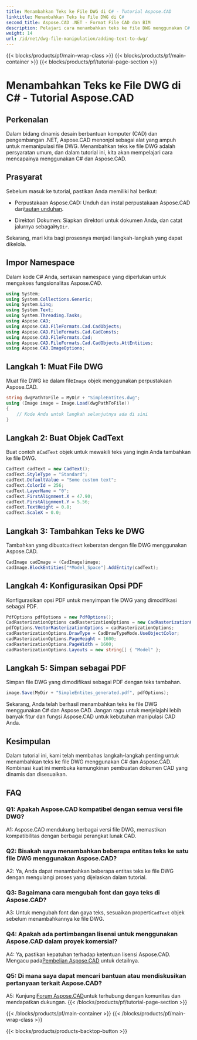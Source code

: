 ```yaml
---
title: Menambahkan Teks ke File DWG di C# - Tutorial Aspose.CAD
linktitle: Menambahkan Teks ke File DWG di C#
second_title: Aspose.CAD .NET - Format File CAD dan BIM
description: Pelajari cara menambahkan teks ke file DWG menggunakan C# dan Aspose.CAD. Ikuti tutorial langkah demi langkah ini untuk integrasi yang lancar. Jelajahi dokumentasi Aspose.CAD untuk panduan komprehensif.
weight: 14
url: /id/net/dwg-file-manipulation/adding-text-to-dwg/
---
```


{{< blocks/products/pf/main-wrap-class >}}
{{< blocks/products/pf/main-container >}}
{{< blocks/products/pf/tutorial-page-section >}}

# Menambahkan Teks ke File DWG di C# - Tutorial Aspose.CAD

## Perkenalan

Dalam bidang dinamis desain berbantuan komputer (CAD) dan pengembangan .NET, Aspose.CAD menonjol sebagai alat yang ampuh untuk memanipulasi file DWG. Menambahkan teks ke file DWG adalah persyaratan umum, dan dalam tutorial ini, kita akan mempelajari cara mencapainya menggunakan C# dan Aspose.CAD.

## Prasyarat

Sebelum masuk ke tutorial, pastikan Anda memiliki hal berikut:

-  Perpustakaan Aspose.CAD: Unduh dan instal perpustakaan Aspose.CAD dari[tautan unduhan](https://releases.aspose.com/cad/net/).

-  Direktori Dokumen: Siapkan direktori untuk dokumen Anda, dan catat jalurnya sebagai`MyDir`.

Sekarang, mari kita bagi prosesnya menjadi langkah-langkah yang dapat dikelola.

## Impor Namespace

Dalam kode C# Anda, sertakan namespace yang diperlukan untuk mengakses fungsionalitas Aspose.CAD.

```csharp
using System;
using System.Collections.Generic;
using System.Linq;
using System.Text;
using System.Threading.Tasks;
using Aspose.CAD;
using Aspose.CAD.FileFormats.Cad.CadObjects;
using Aspose.CAD.FileFormats.Cad.CadConsts;
using Aspose.CAD.FileFormats.Cad;
using Aspose.CAD.FileFormats.Cad.CadObjects.AttEntities;
using Aspose.CAD.ImageOptions;
```

## Langkah 1: Muat File DWG

 Muat file DWG ke dalam file`Image` objek menggunakan perpustakaan Aspose.CAD.

```csharp
string dwgPathToFile = MyDir + "SimpleEntites.dwg";
using (Image image = Image.Load(dwgPathToFile))
{
    // Kode Anda untuk langkah selanjutnya ada di sini
}
```

## Langkah 2: Buat Objek CadText

 Buat contoh a`CadText` objek untuk mewakili teks yang ingin Anda tambahkan ke file DWG.

```csharp
CadText cadText = new CadText();
cadText.StyleType = "Standard";
cadText.DefaultValue = "Some custom text";
cadText.ColorId = 256;
cadText.LayerName = "0";
cadText.FirstAlignment.X = 47.90;
cadText.FirstAlignment.Y = 5.56;
cadText.TextHeight = 0.8;
cadText.ScaleX = 0.0;
```

## Langkah 3: Tambahkan Teks ke DWG

 Tambahkan yang dibuat`CadText` keberatan dengan file DWG menggunakan Aspose.CAD.

```csharp
CadImage cadImage = (CadImage)image;
cadImage.BlockEntities["*Model_Space"].AddEntity(cadText);
```

## Langkah 4: Konfigurasikan Opsi PDF

Konfigurasikan opsi PDF untuk menyimpan file DWG yang dimodifikasi sebagai PDF.

```csharp
PdfOptions pdfOptions = new PdfOptions();
CadRasterizationOptions cadRasterizationOptions = new CadRasterizationOptions();
pdfOptions.VectorRasterizationOptions = cadRasterizationOptions;
cadRasterizationOptions.DrawType = CadDrawTypeMode.UseObjectColor;
cadRasterizationOptions.PageHeight = 1600;
cadRasterizationOptions.PageWidth = 1600;
cadRasterizationOptions.Layouts = new string[] { "Model" };
```

## Langkah 5: Simpan sebagai PDF

Simpan file DWG yang dimodifikasi sebagai PDF dengan teks tambahan.

```csharp
image.Save(MyDir + "SimpleEntites_generated.pdf", pdfOptions);
```

Sekarang, Anda telah berhasil menambahkan teks ke file DWG menggunakan C# dan Aspose.CAD. Jangan ragu untuk menjelajahi lebih banyak fitur dan fungsi Aspose.CAD untuk kebutuhan manipulasi CAD Anda.

## Kesimpulan

Dalam tutorial ini, kami telah membahas langkah-langkah penting untuk menambahkan teks ke file DWG menggunakan C# dan Aspose.CAD. Kombinasi kuat ini membuka kemungkinan pembuatan dokumen CAD yang dinamis dan disesuaikan.

## FAQ

### Q1: Apakah Aspose.CAD kompatibel dengan semua versi file DWG?

A1: Aspose.CAD mendukung berbagai versi file DWG, memastikan kompatibilitas dengan berbagai perangkat lunak CAD.

### Q2: Bisakah saya menambahkan beberapa entitas teks ke satu file DWG menggunakan Aspose.CAD?

A2: Ya, Anda dapat menambahkan beberapa entitas teks ke file DWG dengan mengulangi proses yang dijelaskan dalam tutorial.

### Q3: Bagaimana cara mengubah font dan gaya teks di Aspose.CAD?

 A3: Untuk mengubah font dan gaya teks, sesuaikan properti`CadText` objek sebelum menambahkannya ke file DWG.

### Q4: Apakah ada pertimbangan lisensi untuk menggunakan Aspose.CAD dalam proyek komersial?

 A4: Ya, pastikan kepatuhan terhadap ketentuan lisensi Aspose.CAD. Mengacu pada[Pembelian Aspose.CAD](https://purchase.aspose.com/buy) untuk detailnya.

### Q5: Di mana saya dapat mencari bantuan atau mendiskusikan pertanyaan terkait Aspose.CAD?

A5: Kunjungi[Forum Aspose.CAD](https://forum.aspose.com/c/cad/19)untuk terhubung dengan komunitas dan mendapatkan dukungan.
{{< /blocks/products/pf/tutorial-page-section >}}

{{< /blocks/products/pf/main-container >}}
{{< /blocks/products/pf/main-wrap-class >}}

{{< blocks/products/products-backtop-button >}}
